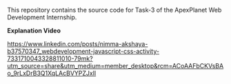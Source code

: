 This repository contains the source code for Task-3 of the ApexPlanet Web Development Internship.

**Explanation Video**

https://www.linkedin.com/posts/nimma-akshaya-b37570347_webdevelopment-javascript-css-activity-7331710043328811010-79mk?utm_source=share&utm_medium=member_desktop&rcm=ACoAAFbCKVsBAo_9rLxDrB3Q1XqLAcBVYPZJxlI
